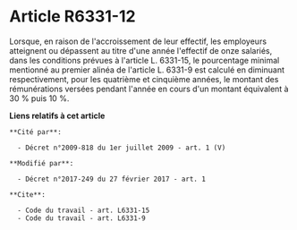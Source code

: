 # Article R6331-12

Lorsque, en raison de l'accroissement de leur effectif, les employeurs atteignent ou dépassent au titre d'une année
l'effectif de onze salariés, dans les conditions prévues à l'article L. 6331-15, le pourcentage minimal mentionné au premier
alinéa de l'article L. 6331-9 est calculé en diminuant respectivement, pour les quatrième et cinquième années, le montant des
rémunérations versées pendant l'année en cours d'un montant équivalent à 30 % puis 10 %.

**Liens relatifs à cet article**

	**Cité par**:

	  - Décret n°2009-818 du 1er juillet 2009 - art. 1 (V)

	**Modifié par**:

	  - Décret n°2017-249 du 27 février 2017 - art. 1

	**Cite**:

	  - Code du travail - art. L6331-15
	  - Code du travail - art. L6331-9
